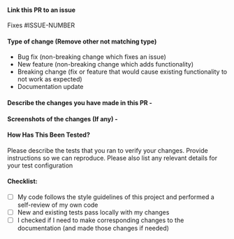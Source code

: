#### Link this PR to an issue
Fixes #ISSUE-NUMBER

#### Type of change (Remove other not matching type)

- Bug fix (non-breaking change which fixes an issue)
- New feature (non-breaking change which adds functionality)
- Breaking change (fix or feature that would cause existing functionality to not work as expected)
- Documentation update

#### Describe the changes you have made in this PR -

#### Screenshots of the changes (If any) -

#### How Has This Been Tested?

Please describe the tests that you ran to verify your changes. Provide instructions so we can reproduce. Please also list any relevant details for your test configuration

#### Checklist:

- [ ] My code follows the style guidelines of this project and performed a self-review of my own code
- [ ] New and existing tests pass locally with my changes
- [ ] I checked if I need to make corresponding changes to the documentation (and made those changes if needed)
